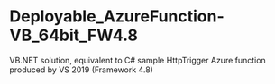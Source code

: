# Deployable_AzureFunction-VB_64bit_FW4.8
VB.NET solution, equivalent to C# sample HttpTrigger Azure function produced by VS 2019 (Framework 4.8)
